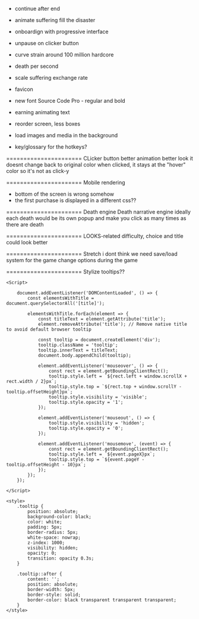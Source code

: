 
- continue after end
- animate suffering fill the disaster
- onboardign with progressive interface
- unpause on clicker button
- curve strain around 100 million hardcore
- death per second
- scale suffering exchange rate
- favicon

- new font  Source Code Pro - regular and bold
- earning animating text
- reorder screen, less boxes

- load images and media in the background
- key/glossary for the hotkeys?



====================== CLicker button
better animation
better look
it doesnt change back to original color when clicked, it stays at the "hover" color so it's not as click-y

====================== Mobile rendering
- bottom of the screen is wrong somehow
- the first purchase is displayed in a different css??

====================== Death engine
Death narrative engine
ideally each death would be its own popup and make you click as many times as there are death


====================== LOOKS-related
difficulty, choice and title could look better


====================== Stretch i dont think we need
save/load system for the game
change options during the game


====================== Stylize tooltips??

    <Script>

        document.addEventListener('DOMContentLoaded', () => {
            const elementsWithTitle = document.querySelectorAll('[title]');

            elementsWithTitle.forEach(element => {
                const titleText = element.getAttribute('title');
                element.removeAttribute('title'); // Remove native title to avoid default browser tooltip

                const tooltip = document.createElement('div');
                tooltip.className = 'tooltip';
                tooltip.innerText = titleText;
                document.body.appendChild(tooltip);

                element.addEventListener('mouseover', () => {
                    const rect = element.getBoundingClientRect();
                    tooltip.style.left = `${rect.left + window.scrollX + rect.width / 2}px`;
                    tooltip.style.top = `${rect.top + window.scrollY - tooltip.offsetHeight}px`;
                    tooltip.style.visibility = 'visible';
                    tooltip.style.opacity = '1';
                });

                element.addEventListener('mouseout', () => {
                    tooltip.style.visibility = 'hidden';
                    tooltip.style.opacity = '0';
                });

                element.addEventListener('mousemove', (event) => {
                    const rect = element.getBoundingClientRect();
                    tooltip.style.left = `${event.pageX}px`;
                    tooltip.style.top = `${event.pageY - tooltip.offsetHeight - 10}px`;
                });
            });
        });

    </Script>

    <style>
        .tooltip {
            position: absolute;
            background-color: black;
            color: white;
            padding: 5px;
            border-radius: 5px;
            white-space: nowrap;
            z-index: 1000;
            visibility: hidden;
            opacity: 0;
            transition: opacity 0.3s;
        }

        .tooltip::after {
            content: '';
            position: absolute;
            border-width: 5px;
            border-style: solid;
            border-color: black transparent transparent transparent;
        }
    </style>